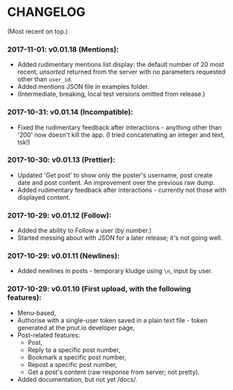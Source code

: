 # CHANGELOG
(Most recent on top.)

### 2017-11-01: v0.01.18 (Mentions):
* Added rudimentary mentions list display: the default number of 20 most recent, *unsorted* returned from the server with no parameters requested other than `user_id`.
* Added mentions JSON file in examples folder.
* (Intermediate, breaking, local test versions omitted from release.)

### 2017-10-31: v0.01.14 (Incompatible):
* Fixed the rudimentary feedback after interactions - anything other than '200' now doesn't kill the app. (I tried concatenating an integer and text, tsk!)

### 2017-10-30: v0.01.13 (Prettier):
* Updated 'Get post' to show only the poster's username, post create date and post content. An improvement over the previous raw dump.
* Added rudimentary feedback after interactions - currently not those with displayed content.

### 2017-10-29: v0.01.12 (Follow):
* Added the ability to Follow a user (by number.)
* Started messing about with JSON for a later release; it's not going well.

### 2017-10-29: v0.01.11 (Newlines):
* Added newlines in posts - temporary kludge using `\n`, input by user.

### 2017-10-29: v0.01.10 (First upload, with the following features):
* Menu-based,
* Authorise with a single-user token saved in a plain text file - token generated at the pnut.io developer page,
* Post-related features:
  * Post,
  * Reply to a specific post number,
  * Bookmark a specific post number,
  * Repost a specific post number,
  * Get a post's content (raw response from server; not pretty).
* Added documentation, but not yet /docs/.

